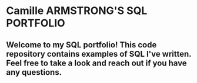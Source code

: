 # Camille ARMSTRONG'S SQL PORTFOLIO

## Welcome to my SQL portfolio! This code repository contains examples of SQL I've written. Feel free to take a look and reach out if you have any questions.
